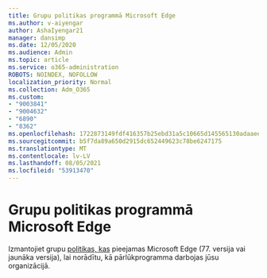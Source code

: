 ```yaml
---
title: Grupu politikas programmā Microsoft Edge
ms.author: v-aiyengar
author: AshaIyengar21
manager: dansimp
ms.date: 12/05/2020
ms.audience: Admin
ms.topic: article
ms.service: o365-administration
ROBOTS: NOINDEX, NOFOLLOW
localization_priority: Normal
ms.collection: Adm_O365
ms.custom:
- "9003841"
- "9004632"
- "6890"
- "8362"
ms.openlocfilehash: 1722873149fdf416357b25ebd31a5c10665d145565130adaaee6cee30af0bdcb
ms.sourcegitcommit: b5f7da89a650d2915dc652449623c78be6247175
ms.translationtype: MT
ms.contentlocale: lv-LV
ms.lasthandoff: 08/05/2021
ms.locfileid: "53913470"
---
```

# <a name="group-policies-in-microsoft-edge"></a>Grupu politikas programmā Microsoft Edge

Izmantojiet grupu [politikas, kas](https://go.microsoft.com/fwlink/?linkid=2134623) pieejamas Microsoft Edge (77. versija vai jaunāka versija), lai norādītu, kā pārlūkprogramma darbojas jūsu organizācijā.